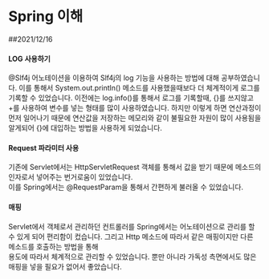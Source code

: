 # Spring 이해
##2021/12/16

#### LOG 사용하기
@Slf4j 어노테이션을 이용하여 Slf4j의 log 기능을 사용하는 방법에 대해 공부하였습니다.
이를 통해서 System.out.println() 메소드를 사용했을때보다 더 체계적이게 로그를 기록할 수 있었습니다.
이전에는 log.info()를 통해서 로그를 기록할때, {}를 쓰지않고 +를 사용하여 변수를 넣는 형태를 많이 사용하였습니다.
하지만 이렇게 하면 연산과정이 먼저 일어나기 때문에 연산값을 저장하는 메모리와 같이 불필요한 자원이 많이 사용됨을 
알게되어 {}에 대입하는 방법을 사용하게 되었습니다.

#### Request 파라미터 사용
기존에 Servlet에서는 HttpServletRequest 객체를 통해서 값을 받기 때문에 메소드의 인자로서 넣어주는 번거로움이 있었습니다.  
이를 Spring에서는 @RequestParam을 통해서 간편하게 불러올 수 있었습니다.

#### 매핑
Servlet에서 객체로서 관리하던 컨트롤러를 Spring에서는 어노테이션으로 관리를 할 수 있게 되어 편리함이 컸습니다.
그리고 Http 메소드에 따라서 같은 매핑이지만 다른 메소드를 호출하는 방법을 통해  
용도에 따라서 체계적으로 관리할 수 있었습니다. 뿐만 아니라 가독성 측면에서도 많은 매핑을 넣을 필요가 없어서 좋았습니다.